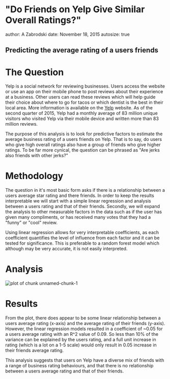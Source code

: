 "Do Friends on Yelp Give Similar Overall Ratings?"
========================================================
author: A Zabrodski
date: November 18, 2015
autosize: true

## Predicting the average rating of a users friends ##

The Question
========================================================

Yelp is a social network for reviewing businesses. Users access the website or use an app on their mobile phone to post reviews about their experience at a business. Other users can read these reviews which will help guide their choice about where to go for tacos or which dentist is the best in their local area. More information is available on the [Yelp](www.yelp.com) website. As of the second quarter of 2015, Yelp had a monthly average of 83 million unique visitors who visited Yelp via their mobile device and written more than 83 million reviews.

The purpose of this analysis is to look for predictive factors to estimate the average business rating of a users friends on Yelp. That is to say, do users who give high overall ratings also have a group of friends who give higher ratings. To be far more cynical, the question can be phrased as "Are jerks also friends with other jerks?" 

Methodology
========================================================

The question in it's most basic form asks if there is a relationship between a users average star rating and there friends. In order to keep the results interpretable we will start with a simple linear regression and analysis between a users rating and that of their friends. Secondly, we will expand the analysis to other measurable factors in the data such as if the user has given many compliments, or has received many votes that they had a "funny" or "cool" review. 

Using linear regression allows for very interpretable coefficients, as each coefficient quantifies the level of influence from each factor and it can be tested for significance. This is preferable to a random forest model which although may be very accurate, it is not easily interpreted.

Analysis
========================================================

<img src="Yelp Deck-figure/unnamed-chunk-1-1.png" title="plot of chunk unnamed-chunk-1" alt="plot of chunk unnamed-chunk-1" style="display: block; margin: auto;" />

Results
========================================================

From the plot, there does appear to be some linear relationship between a users average rating (x-axis) and the average rating of their friends (y-axis). However, the linear regression models resulted in a coefficient of ~0.05 for a users average rating with an R^2 value of 0.09. So less than 10% of the variance can be explained by the users rating, and a full unit increase in rating (which is a lot on a 1-5 scale) would only result in 0.05 increase in their friends average rating. 

This analysis suggests that users on Yelp have a diverse mix of friends with a range of business rating behaviours, and that there is no relationship between a users average rating and that of their friends. 
